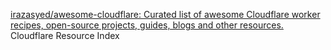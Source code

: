 
[irazasyed/awesome-cloudflare: Curated list of awesome Cloudflare worker recipes, open-source projects, guides, blogs and other resources.](https://github.com/irazasyed/awesome-cloudflare)
Cloudflare Resource Index
